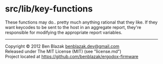 # src/lib/key-functions

These functions may do.. pretty much anything rational that they like.  If they
want keycodes to be sent to the host in an aggregate report, they're responsible
for modifying the appropriate report variables.

-------------------------------------------------------------------------------

Copyright &copy; 2012 Ben Blazak <benblazak.dev@gmail.com>  
Released under The MIT License (MIT) (see "license.md")  
Project located at <https://github.com/benblazak/ergodox-firmware>

